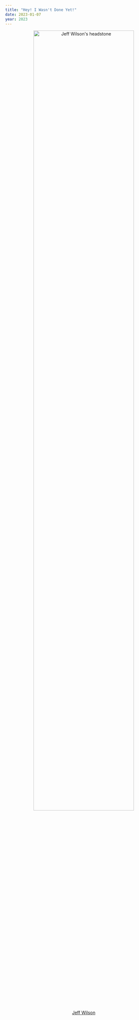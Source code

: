 ```yaml
---
title: "Hey! I Wasn't Done Yet!"
date: 2023-01-07
year: 2023
---
```


<div align="center">
  <img src="{{'/files/2023/jeff-headstone.jpg' | relative_url}}" alt="Jeff Wilson's headstone" width="80%" />
  <p>
    <a href="{{'/2018/03/20/goodbye-jeff/' | relative_url}}">Jeff Wilson</a>
  </p>
</div>
